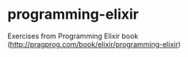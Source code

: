 programming-elixir
==================

Exercises from Programming Elixir book (http://pragprog.com/book/elixir/programming-elixir)
